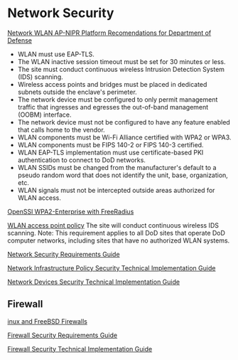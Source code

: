 # Network Security

[Network WLAN AP-NIPR Platform Recomendations for Department of Defense](https://www.stigviewer.com/stig/_network_wlan_ap-nipr_platform/) 

* WLAN must use EAP-TLS.
* The WLAN inactive session timeout must be set for 30 minutes or less.
* The site must conduct continuous wireless Intrusion Detection System (IDS) scanning.
* Wireless access points and bridges must be placed in dedicated subnets outside the enclave's perimeter.
* The network device must be configured to only permit management traffic that ingresses and egresses the out-of-band management (OOBM) interface.
* The network device must not be configured to have any feature enabled that calls home to the vendor.
* WLAN components must be Wi-Fi Alliance certified with WPA2 or WPA3.
* WLAN components must be FIPS 140-2 or FIPS 140-3 certified.
* WLAN EAP-TLS implementation must use certificate-based PKI authentication to connect to DoD networks.
* WLAN SSIDs must be changed from the manufacturer's default to a pseudo random word that does not identify the unit, base, organization, etc.
* WLAN signals must not be intercepted outside areas authorized for WLAN access.

[OpenSSl WPA2-Enterprise with FreeRadius](https://forums.freebsd.org/threads/howto-wpa2-enterprise-with-freeradius.28467/)

[WLAN access point policy](https://www.stigviewer.com/stig/wlan_access_point_policy/2011-10-10/finding/V-18596) The site will conduct continuous wireless IDS scanning. Note: This requirement applies to all DoD sites that operate DoD computer networks, including sites that have no authorized WLAN systems. 

[Network Security Requirements Guide](https://www.stigviewer.com/stig/network_security_requirements_guide/)

[Network Infrastructure Policy Security Technical Implementation Guide](https://www.stigviewer.com/stig/network_infrastructure_policy/)

[Network Devices Security Technical Implementation Guide](https://www.stigviewer.com/stig/network_devices/)

## Firewall
[inux and FreeBSD Firewalls](https://klarasystems.com/articles/freebsd-linux-and-freebsd-firewalls/)

[Firewall Security Requirements Guide](https://www.stigviewer.com/stig/firewall_security_requirements_guide/)

[Firewall Security Technical Implementation Guide](https://www.stigviewer.com/stig/firewall/)
